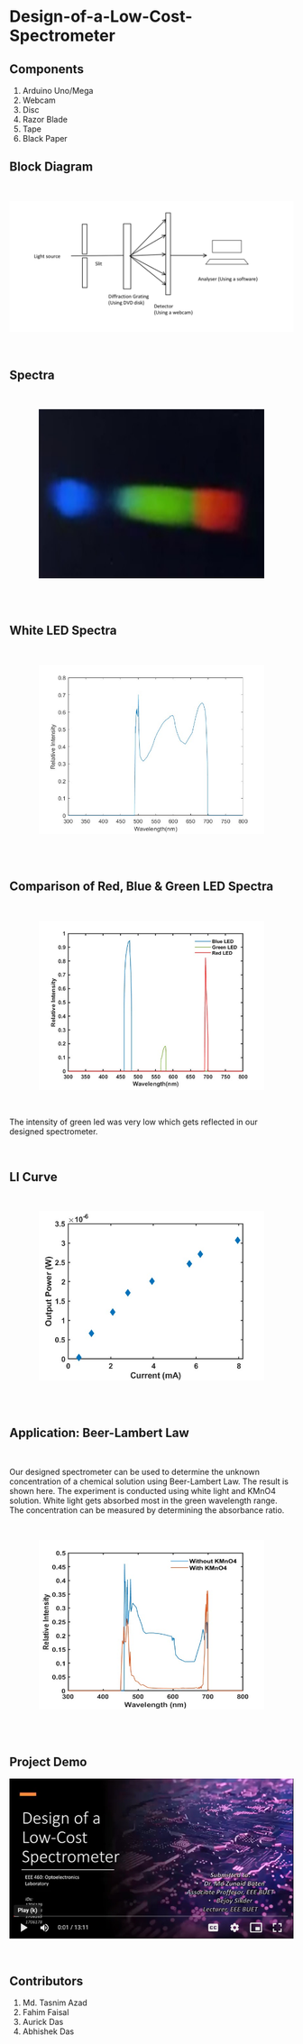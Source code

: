 # Design-of-a-Low-Cost-Spectrometer

## **Components**
  1. Arduino Uno/Mega
  2. Webcam
  3. Disc
  4. Razor Blade
  5. Tape
  6. Black Paper
  


## **Block Diagram**
<br>

![](Spectrometer_concept.png)


<br>

## **Spectra**
<br>

<p align="center">
   <img src="./Spectra.jpg" width="400" height="300"/>
</p>

<br> <br>


## **White LED Spectra**
<br>

<p align="center">
   <img src="./wled.jpg" width="400" height="300"/>
</p>

<br> <br>

## **Comparison of Red, Blue & Green LED Spectra**
<br>

<p align="center">
   <img src="./rgb_led.jpg" width="400" height="300"/>
</p>

<br> 

The intensity of green led was very low which gets reflected in our designed spectrometer.

<br>


## **LI Curve**
<br>

<p align="center">
   <img src="./li.jpg" width="400" height="300"/>
</p>

<br> <br>


## **Application: Beer-Lambert Law**
<br>

Our designed spectrometer can be used to determine the unknown concentration of a chemical solution using Beer-Lambert Law. The result is shown here. The experiment is conducted using white light and KMnO4 solution. White light gets absorbed most in the green wavelength range. The concentration can be measured by determining the absorbance ratio.

<br>

<p align="center">
   <img src="./beer_lambert_law.jpg" width="400" height="300"/>
</p>

<br> <br>

## **Project Demo**
[![](Thumbnail.jpg)](https://drive.google.com/file/d/19NVc6tM6qkxl0AyMbHI5Uglnc0GRqsqk/view?usp=sharing)

<br>

## **Contributors**
1. Md. Tasnim Azad
2. Fahim Faisal
3. Aurick Das
4. Abhishek Das
